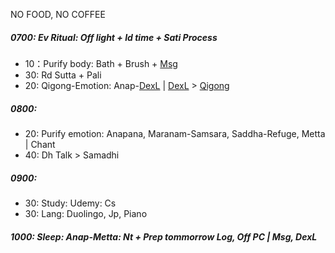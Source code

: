 NO FOOD, NO COFFEE
##### 0700: Ev Ritual: Off light + Id time + Sati Process
+ 10：Purify body: Bath + Brush + [Msg](https://github.com/ThanhNguyen24590/Body/blob/main/00.Exc_Msg.md)
+ 30: Rd Sutta + Pali
+ 20: Qigong-Emotion: Anap-[DexL](https://github.com/ThanhNguyen24590/Body/blob/main/1.1.Exc_DexL.md) | [DexL](https://github.com/ThanhNguyen24590/Body/blob/main/1.2.Exc_Dex.md) > [Qigong](https://github.com/ThanhNguyen24590/Body/blob/main/2.1.Exc_Qi_5-Animalls.md)
##### 0800: 
+ 20: Purify emotion: Anapana, Maranam-Samsara, Saddha-Refuge, Metta | Chant
+ 40: Dh Talk > Samadhi
##### 0900:
+ 30: Study: Udemy: Cs
+ 30: Lang: Duolingo, Jp, Piano
##### 1000: Sleep: Anap-Metta: Nt + Prep tommorrow Log, Off PC | Msg, DexL
